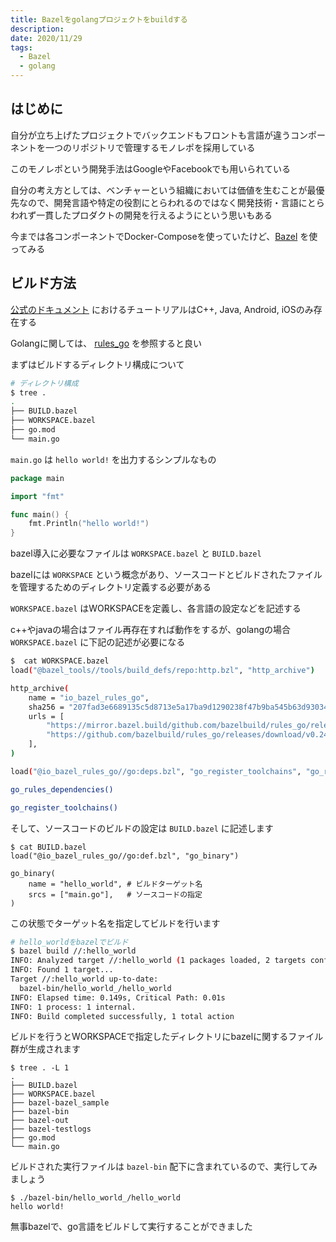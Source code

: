 ```yaml
---
title: Bazelをgolangプロジェクトをbuildする
description: 
date: 2020/11/29
tags: 
  - Bazel
  - golang
---
```


## はじめに

自分が立ち上げたプロジェクトでバックエンドもフロントも言語が違うコンポーネントを一つのリポジトリで管理するモノレポを採用している

このモノレポという開発手法はGoogleやFacebookでも用いられている

自分の考え方としては、ベンチャーという組織においては価値を生むことが最優先なので、開発言語や特定の役割にとらわれるのではなく開発技術・言語にとらわれず一貫したプロダクトの開発を行えるようにという思いもある

今までは各コンポーネントでDocker-Composeを使っていたけど、[Bazel](https://docs.bazel.build/versions/3.7.0/tutorial/cpp.html) を使ってみる

## ビルド方法

[公式のドキュメント](https://docs.bazel.build/versions/3.7.0/getting-started.html) におけるチュートリアルはC++, Java, Android, iOSのみ存在する

Golangに関しては、 [rules_go](https://github.com/bazelbuild/rules_go) を参照すると良い

まずはビルドするディレクトリ構成について

```bash
# ディレクトリ構成
$ tree .
.
├── BUILD.bazel
├── WORKSPACE.bazel
├── go.mod
└── main.go
```

`main.go` は `hello world!` を出力するシンプルなもの

```go
package main

import "fmt"

func main() {
	fmt.Println("hello world!")
}
```

bazel導入に必要なファイルは `WORKSPACE.bazel` と `BUILD.bazel`

bazelには `WORKSPACE` という概念があり、ソースコードとビルドされたファイルを管理するためのディレクトリ定義する必要がある

`WORKSPACE.bazel` はWORKSPACEを定義し、各言語の設定などを記述する

c++やjavaの場合はファイル再存在すれば動作をするが、golangの場合 `WORKSPACE.bazel` に下記の記述が必要になる

```sh
$  cat WORKSPACE.bazel 
load("@bazel_tools//tools/build_defs/repo:http.bzl", "http_archive")

http_archive(
    name = "io_bazel_rules_go",
    sha256 = "207fad3e6689135c5d8713e5a17ba9d1290238f47b9ba545b63d9303406209c6",
    urls = [
        "https://mirror.bazel.build/github.com/bazelbuild/rules_go/releases/download/v0.24.7/rules_go-v0.24.7.tar.gz",
        "https://github.com/bazelbuild/rules_go/releases/download/v0.24.7/rules_go-v0.24.7.tar.gz",
    ],
)

load("@io_bazel_rules_go//go:deps.bzl", "go_register_toolchains", "go_rules_dependencies")

go_rules_dependencies()

go_register_toolchains()
```

そして、ソースコードのビルドの設定は `BUILD.bazel` に記述します

```
$ cat BUILD.bazel
load("@io_bazel_rules_go//go:def.bzl", "go_binary")

go_binary(
    name = "hello_world", # ビルドターゲット名
    srcs = ["main.go"],   # ソースコードの指定
)
```

この状態でターゲット名を指定してビルドを行います

```bash
# hello_worldをbazelでビルド
$ bazel build //:hello_world
INFO: Analyzed target //:hello_world (1 packages loaded, 2 targets configured).
INFO: Found 1 target...
Target //:hello_world up-to-date:
  bazel-bin/hello_world_/hello_world
INFO: Elapsed time: 0.149s, Critical Path: 0.01s
INFO: 1 process: 1 internal.
INFO: Build completed successfully, 1 total action
```

ビルドを行うとWORKSPACEで指定したディレクトリにbazelに関するファイル群が生成されます

```
$ tree . -L 1               
.
├── BUILD.bazel
├── WORKSPACE.bazel
├── bazel-bazel_sample
├── bazel-bin
├── bazel-out
├── bazel-testlogs
├── go.mod
└── main.go
```

ビルドされた実行ファイルは `bazel-bin` 配下に含まれているので、実行してみましょう

```
$ ./bazel-bin/hello_world_/hello_world
hello world!
```

無事bazelで、go言語をビルドして実行することができました

